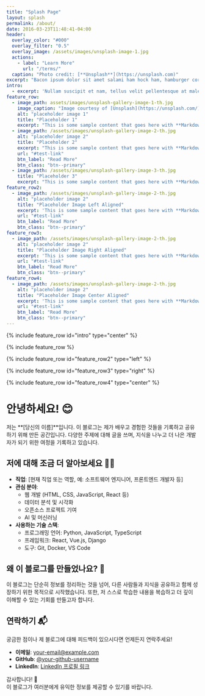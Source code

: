```yaml
---
title: "Splash Page"
layout: splash
permalink: /about/
date: 2016-03-23T11:48:41-04:00
header:
  overlay_color: "#000"
  overlay_filter: "0.5"
  overlay_image: /assets/images/unsplash-image-1.jpg
  actions:
    - label: "Learn More"
      url: "/terms/"
  caption: "Photo credit: [**Unsplash**](https://unsplash.com)"
excerpt: "Bacon ipsum dolor sit amet salami ham hock ham, hamburger corned beef short ribs kielbasa biltong t-bone drumstick tri-tip tail sirloin pork chop."
intro: 
  - excerpt: 'Nullam suscipit et nam, tellus velit pellentesque at malesuada, enim eaque. Quis nulla, netus tempor in diam gravida tincidunt, *proin faucibus* voluptate felis id sollicitudin. Centered with `type="center"`'
feature_row:
  - image_path: assets/images/unsplash-gallery-image-1-th.jpg
    image_caption: "Image courtesy of [Unsplash](https://unsplash.com/)"
    alt: "placeholder image 1"
    title: "Placeholder 1"
    excerpt: "This is some sample content that goes here with **Markdown** formatting."
  - image_path: /assets/images/unsplash-gallery-image-2-th.jpg
    alt: "placeholder image 2"
    title: "Placeholder 2"
    excerpt: "This is some sample content that goes here with **Markdown** formatting."
    url: "#test-link"
    btn_label: "Read More"
    btn_class: "btn--primary"
  - image_path: /assets/images/unsplash-gallery-image-3-th.jpg
    title: "Placeholder 3"
    excerpt: "This is some sample content that goes here with **Markdown** formatting."
feature_row2:
  - image_path: /assets/images/unsplash-gallery-image-2-th.jpg
    alt: "placeholder image 2"
    title: "Placeholder Image Left Aligned"
    excerpt: 'This is some sample content that goes here with **Markdown** formatting. Left aligned with `type="left"`'
    url: "#test-link"
    btn_label: "Read More"
    btn_class: "btn--primary"
feature_row3:
  - image_path: /assets/images/unsplash-gallery-image-2-th.jpg
    alt: "placeholder image 2"
    title: "Placeholder Image Right Aligned"
    excerpt: 'This is some sample content that goes here with **Markdown** formatting. Right aligned with `type="right"`'
    url: "#test-link"
    btn_label: "Read More"
    btn_class: "btn--primary"
feature_row4:
  - image_path: /assets/images/unsplash-gallery-image-2-th.jpg
    alt: "placeholder image 2"
    title: "Placeholder Image Center Aligned"
    excerpt: 'This is some sample content that goes here with **Markdown** formatting. Centered with `type="center"`'
    url: "#test-link"
    btn_label: "Read More"
    btn_class: "btn--primary"
---
```


{% include feature_row id="intro" type="center" %}

{% include feature_row %}

{% include feature_row id="feature_row2" type="left" %}

{% include feature_row id="feature_row3" type="right" %}

{% include feature_row id="feature_row4" type="center" %}

# 안녕하세요! 😊

저는 **[당신의 이름]**입니다. 이 블로그는 제가 배우고 경험한 것들을 기록하고 공유하기 위해 만든 공간입니다. 다양한 주제에 대해 글을 쓰며, 지식을 나누고 더 나은 개발자가 되기 위한 여정을 기록하고 있습니다.

## 저에 대해 조금 더 알아보세요 🧑‍💻

- **직업**: [현재 직업 또는 역할, 예: 소프트웨어 엔지니어, 프론트엔드 개발자 등]
- **관심 분야**: 
  - 웹 개발 (HTML, CSS, JavaScript, React 등)
  - 데이터 분석 및 시각화
  - 오픈소스 프로젝트 기여
  - AI 및 머신러닝
- **사용하는 기술 스택**:
  - 프로그래밍 언어: Python, JavaScript, TypeScript
  - 프레임워크: React, Vue.js, Django
  - 도구: Git, Docker, VS Code

## 왜 이 블로그를 만들었나요? 🤔

이 블로그는 단순히 정보를 정리하는 것을 넘어, 다른 사람들과 지식을 공유하고 함께 성장하기 위한 목적으로 시작했습니다. 또한, 저 스스로 학습한 내용을 복습하고 더 깊이 이해할 수 있는 기회를 만들고자 합니다.

## 연락하기 📬

궁금한 점이나 제 블로그에 대해 피드백이 있으시다면 언제든지 연락주세요!

- **이메일**: [your-email@example.com](mailto:your-email@example.com)
- **GitHub**: [@your-github-username](https://github.com/your-github-username)
- **LinkedIn**: [LinkedIn 프로필 링크](https://www.linkedin.com/in/your-linkedin-profile)

감사합니다! 🌟  
이 블로그가 여러분에게 유익한 정보를 제공할 수 있기를 바랍니다.

